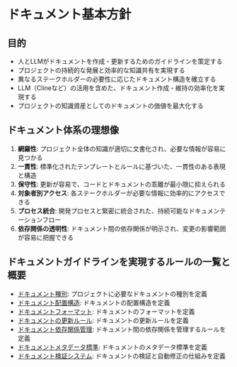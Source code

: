# ドキュメント基本方針

## 目的

- 人とLLMがドキュメントを作成・更新するためのガイドラインを策定する
- プロジェクトの持続的な発展と効率的な知識共有を実現する
- 異なるステークホルダーの必要性に応じたドキュメント構造を確立する
- LLM（Clineなど）の活用を含めた、ドキュメント作成・維持の効率化を実現する
- プロジェクトの知識資産としてのドキュメントの価値を最大化する

## ドキュメント体系の理想像

1. **網羅性**: プロジェクト全体の知識が適切に文書化され、必要な情報が容易に見つかる
2. **一貫性**: 標準化されたテンプレートとルールに基づいた、一貫性のある表現と構造
3. **保守性**: 更新が容易で、コードとドキュメントの乖離が最小限に抑えられる
4. **対象者別アクセス**: 各ステークホルダーが必要な情報に効率的にアクセスできる
5. **プロセス統合**: 開発プロセスと緊密に統合された、持続可能なドキュメンテーションフロー
6. **依存関係の透明性**: ドキュメント間の依存関係が明示され、変更の影響範囲が容易に把握できる

## ドキュメントガイドラインを実現するルールの一覧と概要

- [ドキュメント種別](docs/rules/types.md): プロジェクトに必要なドキュメントの種別を定義
- [ドキュメント配置構造](docs/rules/structure.md): ドキュメントの配置構造を定義
- [ドキュメントフォーマット](docs/rules/format.md): ドキュメントのフォーマットを定義
- [ドキュメントの更新ルール](docs/rules/documents/code-doc-sync.md): ドキュメントの更新ルールを定義
- [ドキュメント依存関係管理](docs/rules/documents/relations.md): ドキュメント間の依存関係を管理するルールを定義
- [ドキュメントメタデータ標準](docs/rules/documents/metadata.md): ドキュメントのメタデータ標準を定義
- [ドキュメント検証システム](docs/rules/validation.md): ドキュメントの検証と自動修正の仕組みを定義
